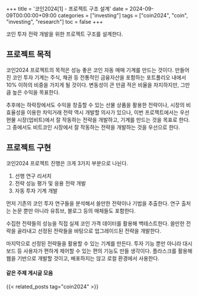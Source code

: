 +++
title = '코인2024[1] - 프로젝트 구조 설계'
date = 2024-09-09T00:00:00+09:00
categories = ["investing"]
tags = ["coin2024", "coin", "investing", "research"]
toc = false
+++

코인 투자 전략 개발을 위한 프로젝트 구조를 설계한다.

<!--more-->

## 프로젝트 목적

코인2024 프로젝트의 목적은 성능 좋은 코인 자동 매매 기계를 만드는 것이다. 만들어진 코인 투자 기계는 주식, 채권 등 전통적인 금융자산을 포함하는 포트폴리오 내에서 10% 이하의 비중을 가지게 될 것이다. 변동성이 큰 만큼 적은 비율을 차지하지만, 그만큼 높은 수익을 목표한다.

추후에는 하락장에서도 수익을 창출할 수 있는 선물 상품을 활용한 전략이나, 시장의 비효율성을 이용한 차익거래 전략 역시 개발할 의사가 있으나, 이번 프로젝트에서는 우선 현물 시장(업비트)에서 잘 작동하는 전략을 개발하고, 기계를 만드는 것을 목표로 한다. 그 중에서도 비트코인 시장에서 잘 작동하는 전략을 개발하는 것을 우선으로 한다.

## 프로젝트 구현

코인2024 프로젝트 진행은 크게 3가지 부분으로 나뉜다.

1. 선행 연구 리서치
2. 전략 성능 평가 및 응용 전략 개발
3. 자동 투자 기계 개발

먼저 기존의 코인 투자 연구들을 분석해서 쓸만한 전략이나 기법을 추출한다. 연구 출처는 논문 뿐만 아니라 유튜브, 블로그 등의 매체들도 포함한다.

수집한 전략들의 성능을 직접 실제 코인 가격 데이터를 활용해 백테스트한다. 쓸만한 전략을 골라내고 선정된 전략들을 바탕으로 업그레이드된 전략을 개발한다.

마지막으로 선정된 전략들을 활용할 수 있는 기계를 만든다. 투자 기능 뿐만 아니라 대시보드 등 사용자가 편하게 제어할 수 있는 편의 기능도 만들 생각이다. 플라스크를 활용해 웹을 기반으로 개발할 것이고, 배포하지는 않고 로컬 환경에서 사용한다.

#### 같은 주제 게시글 모음

{{< related_posts tag="coin2024" >}}

